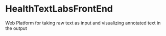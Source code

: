 # HealthTextLabsFrontEnd
Web Platform for taking raw text as input and visualizing annotated text in the output
